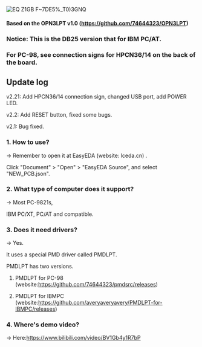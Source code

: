 ![EQ Z1GB F~7DE5%_T0)3GNQ](https://user-images.githubusercontent.com/69373938/167298114-2bae0eae-68ec-4361-9b23-b0afdb22c9a0.png)


#### Based on the OPN3LPT v1.0 (https://github.com/74644323/OPN3LPT)

### Notice: This is the DB25 version that for IBM PC/AT. 

### For PC-98, see connection signs for HPCN36/14 on the back of the board.

## Update log

v2.21: Add HPCN36/14 connection sign, changed USB port, add POWER LED.

v2.2: Add RESET button, fixed some bugs.

v2.1: Bug fixed.


### 1. How to use?

-> Remember to open it at EasyEDA (website: lceda.cn) .

   Click "Document" > "Open" > "EasyEDA Source", and select "NEW_PCB.json".
   
### 2. What type of computer does it support?

-> Most PC-9821s,

   IBM PC/XT, PC/AT and compatible.

### 3. Does it need drivers?

-> Yes.

   It uses a special PMD driver called PMDLPT.
   
   PMDLPT has two versions.
   
   1) PMDLPT for PC-98 (website:https://github.com/74644323/pmdsrc/releases)
   
   2) PMDLPT for IBMPC (website:https://github.com/averyaveryavery/PMDLPT-for-IBMPC/releases)
 
### 4. Where's demo video?

-> Here:https://www.bilibili.com/video/BV1Gb4y1R7bP

